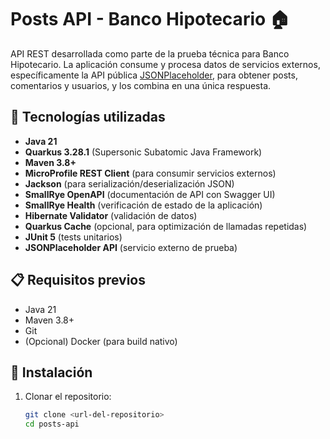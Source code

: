 # Posts API - Banco Hipotecario 🏠

API REST desarrollada como parte de la prueba técnica para Banco Hipotecario. La aplicación consume y procesa datos de servicios externos, específicamente la API pública [JSONPlaceholder](https://jsonplaceholder.typicode.com/), para obtener posts, comentarios y usuarios, y los combina en una única respuesta.

## 🚀 Tecnologías utilizadas

- **Java 21**
- **Quarkus 3.28.1** (Supersonic Subatomic Java Framework)
- **Maven 3.8+**
- **MicroProfile REST Client** (para consumir servicios externos)
- **Jackson** (para serialización/deserialización JSON)
- **SmallRye OpenAPI** (documentación de API con Swagger UI)
- **SmallRye Health** (verificación de estado de la aplicación)
- **Hibernate Validator** (validación de datos)
- **Quarkus Cache** (opcional, para optimización de llamadas repetidas)
- **JUnit 5** (tests unitarios)
- **JSONPlaceholder API** (servicio externo de prueba)

## 📋 Requisitos previos

- Java 21
- Maven 3.8+
- Git
- (Opcional) Docker (para build nativo)

## 🔧 Instalación

1. Clonar el repositorio:
   ```bash
   git clone <url-del-repositorio>
   cd posts-api

